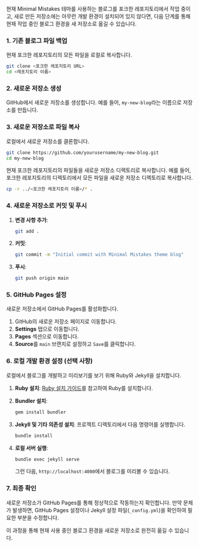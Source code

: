 현재 Minimal Mistakes 테마를 사용하는 블로그를 포크한 레포지토리에서 작업 중이고, 새로 만든 저장소에는 아무런 개발 환경이 설치되어 있지 않다면, 다음 단계를 통해 현재 작업 중인 블로그 환경을 새 저장소로 옮길 수 있습니다.

### 1. 기존 블로그 파일 백업

현재 포크한 레포지토리의 모든 파일을 로컬로 복사합니다.
```sh
git clone <포크한 레포지토리 URL>
cd <레포지토리 이름>
```

### 2. 새로운 저장소 생성

GitHub에서 새로운 저장소를 생성합니다. 예를 들어, `my-new-blog`라는 이름으로 저장소를 만듭니다.

### 3. 새로운 저장소로 파일 복사

로컬에서 새로운 저장소를 클론합니다.
```sh
git clone https://github.com/yourusername/my-new-blog.git
cd my-new-blog
```

현재 포크한 레포지토리의 파일들을 새로운 저장소 디렉토리로 복사합니다. 예를 들어, 포크한 레포지토리의 디렉토리에서 모든 파일을 새로운 저장소 디렉토리로 복사합니다.
```sh
cp -r ../<포크한 레포지토리 이름>/* .
```

### 4. 새로운 저장소로 커밋 및 푸시

1. **변경 사항 추가**:
    ```sh
    git add .
    ```

2. **커밋**:
    ```sh
    git commit -m "Initial commit with Minimal Mistakes theme blog"
    ```

3. **푸시**:
    ```sh
    git push origin main
    ```

### 5. GitHub Pages 설정

새로운 저장소에서 GitHub Pages를 활성화합니다.

1. GitHub의 새로운 저장소 페이지로 이동합니다.
2. **Settings** 탭으로 이동합니다.
3. **Pages** 섹션으로 이동합니다.
4. **Source**를 `main` 브랜치로 설정하고 `Save`를 클릭합니다.

### 6. 로컬 개발 환경 설정 (선택 사항)

로컬에서 블로그를 개발하고 미리보기를 보기 위해 Ruby와 Jekyll을 설치합니다.

1. **Ruby 설치**: [Ruby 설치 가이드](https://www.ruby-lang.org/en/documentation/installation/)를 참고하여 Ruby를 설치합니다.
2. **Bundler 설치**:
    ```sh
    gem install bundler
    ```

3. **Jekyll 및 기타 의존성 설치**:
    프로젝트 디렉토리에서 다음 명령어를 실행합니다.
    ```sh
    bundle install
    ```

4. **로컬 서버 실행**:
    ```sh
    bundle exec jekyll serve
    ```
    그런 다음, `http://localhost:4000`에서 블로그를 미리볼 수 있습니다.

### 7. 최종 확인

새로운 저장소가 GitHub Pages를 통해 정상적으로 작동하는지 확인합니다. 만약 문제가 발생하면, GitHub Pages 설정이나 Jekyll 설정 파일(`_config.yml`)을 확인하여 필요한 부분을 수정합니다.

이 과정을 통해 현재 사용 중인 블로그 환경을 새로운 저장소로 완전히 옮길 수 있습니다.
